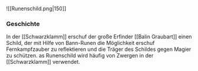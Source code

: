 ![[Runenschild.png|150]]
### Geschichte
In der [[Schwarzklamm]] erschuf der große Erfinder [[Balin Graubart]] einen Schild, der mit Hilfe von Bann-Runen die Möglichkeit erschuf Fernkampfzauber zu reflektieren und die Träger des Schildes gegen Magier zu schützen. as Runenschild wird häufig von Zwergen in der [[Schwarzklamm]] verwendet.